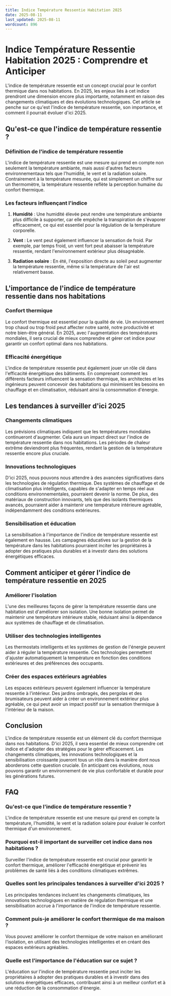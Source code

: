 ```yaml
---
title: Indice Température Ressentie Habitation 2025
date: 2025-08-11
last_updated: 2025-08-11
wordcount: 896
---
```


# Indice Température Ressentie Habitation 2025 : Comprendre et Anticiper

L'indice de température ressentie est un concept crucial pour le confort thermique dans nos habitations. En 2025, les enjeux liés à cet indice prendront une dimension encore plus importante, notamment en raison des changements climatiques et des évolutions technologiques. Cet article se penche sur ce qu'est l'indice de température ressentie, son importance, et comment il pourrait évoluer d'ici 2025.

## Qu'est-ce que l'indice de température ressentie ?

### Définition de l'indice de température ressentie

L'indice de température ressentie est une mesure qui prend en compte non seulement la température ambiante, mais aussi d'autres facteurs environnementaux tels que l'humidité, le vent et la radiation solaire. Contrairement à la température mesurée, qui est simplement un chiffre sur un thermomètre, la température ressentie reflète la perception humaine du confort thermique.

### Les facteurs influençant l'indice

1. **Humidité** : Une humidité élevée peut rendre une température ambiante plus difficile à supporter, car elle empêche la transpiration de s'évaporer efficacement, ce qui est essentiel pour la régulation de la température corporelle.
   
2. **Vent** : Le vent peut également influencer la sensation de froid. Par exemple, par temps froid, un vent fort peut abaisser la température ressentie, rendant l'environnement extérieur plus désagréable.

3. **Radiation solaire** : En été, l'exposition directe au soleil peut augmenter la température ressentie, même si la température de l'air est relativement basse.

## L'importance de l'indice de température ressentie dans nos habitations

### Confort thermique

Le confort thermique est essentiel pour la qualité de vie. Un environnement trop chaud ou trop froid peut affecter notre santé, notre productivité et notre bien-être général. En 2025, avec l'augmentation des températures mondiales, il sera crucial de mieux comprendre et gérer cet indice pour garantir un confort optimal dans nos habitations.

### Efficacité énergétique

L'indice de température ressentie peut également jouer un rôle clé dans l'efficacité énergétique des bâtiments. En comprenant comment les différents facteurs influencent la sensation thermique, les architectes et les ingénieurs peuvent concevoir des habitations qui minimisent les besoins en chauffage et en climatisation, réduisant ainsi la consommation d'énergie.

## Les tendances à surveiller d'ici 2025

### Changements climatiques

Les prévisions climatiques indiquent que les températures mondiales continueront d'augmenter. Cela aura un impact direct sur l'indice de température ressentie dans nos habitations. Les périodes de chaleur extrême deviendront plus fréquentes, rendant la gestion de la température ressentie encore plus cruciale.

### Innovations technologiques

D'ici 2025, nous pouvons nous attendre à des avancées significatives dans les technologies de régulation thermique. Des systèmes de chauffage et de climatisation plus intelligents, capables de s'adapter en temps réel aux conditions environnementales, pourraient devenir la norme. De plus, des matériaux de construction innovants, tels que des isolants thermiques avancés, pourraient aider à maintenir une température intérieure agréable, indépendamment des conditions extérieures.

### Sensibilisation et éducation

La sensibilisation à l'importance de l'indice de température ressentie est également en hausse. Les campagnes éducatives sur la gestion de la température dans les habitations pourraient inciter les propriétaires à adopter des pratiques plus durables et à investir dans des solutions énergétiques efficaces.

## Comment anticiper et gérer l'indice de température ressentie en 2025

### Améliorer l'isolation

L'une des meilleures façons de gérer la température ressentie dans une habitation est d'améliorer son isolation. Une bonne isolation permet de maintenir une température intérieure stable, réduisant ainsi la dépendance aux systèmes de chauffage et de climatisation.

### Utiliser des technologies intelligentes

Les thermostats intelligents et les systèmes de gestion de l'énergie peuvent aider à réguler la température ressentie. Ces technologies permettent d'ajuster automatiquement la température en fonction des conditions extérieures et des préférences des occupants.

### Créer des espaces extérieurs agréables

Les espaces extérieurs peuvent également influencer la température ressentie à l'intérieur. Des jardins ombragés, des pergolas et des brumisateurs peuvent aider à créer un environnement extérieur plus agréable, ce qui peut avoir un impact positif sur la sensation thermique à l'intérieur de la maison.

## Conclusion

L'indice de température ressentie est un élément clé du confort thermique dans nos habitations. D'ici 2025, il sera essentiel de mieux comprendre cet indice et d'adopter des stratégies pour le gérer efficacement. Les changements climatiques, les innovations technologiques et la sensibilisation croissante joueront tous un rôle dans la manière dont nous aborderons cette question cruciale. En anticipant ces évolutions, nous pouvons garantir un environnement de vie plus confortable et durable pour les générations futures.

## FAQ

### Qu'est-ce que l'indice de température ressentie ?

L'indice de température ressentie est une mesure qui prend en compte la température, l'humidité, le vent et la radiation solaire pour évaluer le confort thermique d'un environnement.

### Pourquoi est-il important de surveiller cet indice dans nos habitations ?

Surveiller l'indice de température ressentie est crucial pour garantir le confort thermique, améliorer l'efficacité énergétique et prévenir les problèmes de santé liés à des conditions climatiques extrêmes.

### Quelles sont les principales tendances à surveiller d'ici 2025 ?

Les principales tendances incluent les changements climatiques, les innovations technologiques en matière de régulation thermique et une sensibilisation accrue à l'importance de l'indice de température ressentie.

### Comment puis-je améliorer le confort thermique de ma maison ?

Vous pouvez améliorer le confort thermique de votre maison en améliorant l'isolation, en utilisant des technologies intelligentes et en créant des espaces extérieurs agréables.

### Quelle est l'importance de l'éducation sur ce sujet ?

L'éducation sur l'indice de température ressentie peut inciter les propriétaires à adopter des pratiques durables et à investir dans des solutions énergétiques efficaces, contribuant ainsi à un meilleur confort et à une réduction de la consommation d'énergie.